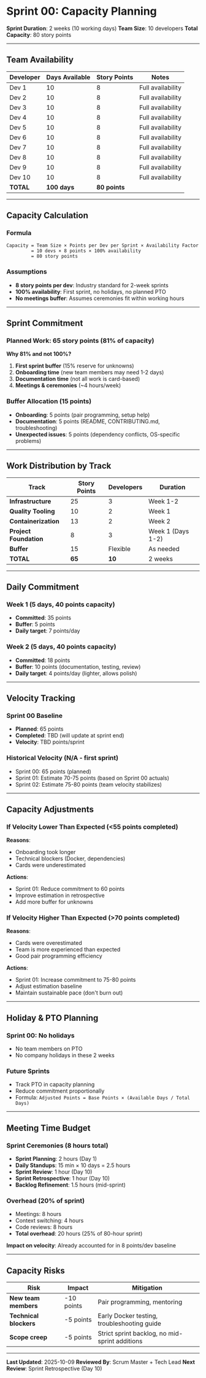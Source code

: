 # Sprint 00: Capacity Planning

**Sprint Duration**: 2 weeks (10 working days)
**Team Size**: 10 developers
**Total Capacity**: 80 story points

---

## Team Availability

| Developer | Days Available | Story Points  | Notes             |
|-----------|----------------|---------------|-------------------|
| Dev 1     | 10             | 8             | Full availability |
| Dev 2     | 10             | 8             | Full availability |
| Dev 3     | 10             | 8             | Full availability |
| Dev 4     | 10             | 8             | Full availability |
| Dev 5     | 10             | 8             | Full availability |
| Dev 6     | 10             | 8             | Full availability |
| Dev 7     | 10             | 8             | Full availability |
| Dev 8     | 10             | 8             | Full availability |
| Dev 9     | 10             | 8             | Full availability |
| Dev 10    | 10             | 8             | Full availability |
| **TOTAL** | **100 days**   | **80 points** |                   |

---

## Capacity Calculation

### Formula

```
Capacity = Team Size × Points per Dev per Sprint × Availability Factor
         = 10 devs × 8 points × 100% availability
         = 80 story points
```

### Assumptions

- **8 story points per dev**: Industry standard for 2-week sprints
- **100% availability**: First sprint, no holidays, no planned PTO
- **No meetings buffer**: Assumes ceremonies fit within working hours

---

## Sprint Commitment

### Planned Work: 65 story points (81% of capacity)

**Why 81% and not 100%?**

1. **First sprint buffer** (15% reserve for unknowns)
2. **Onboarding time** (new team members may need 1-2 days)
3. **Documentation time** (not all work is card-based)
4. **Meetings & ceremonies** (~4 hours/week)

### Buffer Allocation (15 points)

- **Onboarding**: 5 points (pair programming, setup help)
- **Documentation**: 5 points (README, CONTRIBUTING.md, troubleshooting)
- **Unexpected issues**: 5 points (dependency conflicts, OS-specific problems)

---

## Work Distribution by Track

| Track                  | Story Points | Developers | Duration          |
|------------------------|--------------|------------|-------------------|
| **Infrastructure**     | 25           | 3          | Week 1-2          |
| **Quality Tooling**    | 10           | 2          | Week 1            |
| **Containerization**   | 13           | 2          | Week 2            |
| **Project Foundation** | 8            | 3          | Week 1 (Days 1-2) |
| **Buffer**             | 15           | Flexible   | As needed         |
| **TOTAL**              | **65**       | **10**     | 2 weeks           |

---

## Daily Commitment

### Week 1 (5 days, 40 points capacity)

- **Committed**: 35 points
- **Buffer**: 5 points
- **Daily target**: 7 points/day

### Week 2 (5 days, 40 points capacity)

- **Committed**: 18 points
- **Buffer**: 10 points (documentation, testing, review)
- **Daily target**: 4 points/day (lighter, allows polish)

---

## Velocity Tracking

### Sprint 00 Baseline

- **Planned**: 65 points
- **Completed**: TBD (will update at sprint end)
- **Velocity**: TBD points/sprint

### Historical Velocity (N/A - first sprint)

- Sprint 00: 65 points (planned)
- Sprint 01: Estimate 70-75 points (based on Sprint 00 actuals)
- Sprint 02: Estimate 75-80 points (team velocity stabilizes)

---

## Capacity Adjustments

### If Velocity Lower Than Expected (<55 points completed)

**Reasons**:

- Onboarding took longer
- Technical blockers (Docker, dependencies)
- Cards were underestimated

**Actions**:

- Sprint 01: Reduce commitment to 60 points
- Improve estimation in retrospective
- Add more buffer for unknowns

### If Velocity Higher Than Expected (>70 points completed)

**Reasons**:

- Cards were overestimated
- Team is more experienced than expected
- Good pair programming efficiency

**Actions**:

- Sprint 01: Increase commitment to 75-80 points
- Adjust estimation baseline
- Maintain sustainable pace (don't burn out)

---

## Holiday & PTO Planning

### Sprint 00: No holidays

- No team members on PTO
- No company holidays in these 2 weeks

### Future Sprints

- Track PTO in capacity planning
- Reduce commitment proportionally
- Formula: `Adjusted Points = Base Points × (Available Days / Total Days)`

---

## Meeting Time Budget

### Sprint Ceremonies (8 hours total)

- **Sprint Planning**: 2 hours (Day 1)
- **Daily Standups**: 15 min × 10 days = 2.5 hours
- **Sprint Review**: 1 hour (Day 10)
- **Sprint Retrospective**: 1 hour (Day 10)
- **Backlog Refinement**: 1.5 hours (mid-sprint)

### Overhead (20% of sprint)

- Meetings: 8 hours
- Context switching: 4 hours
- Code reviews: 8 hours
- **Total overhead**: 20 hours (25% of 80-hour sprint)

**Impact on velocity**: Already accounted for in 8 points/dev baseline

---

## Capacity Risks

| Risk                   | Impact     | Mitigation                                     |
|------------------------|------------|------------------------------------------------|
| **New team members**   | -10 points | Pair programming, mentoring                    |
| **Technical blockers** | -5 points  | Early Docker testing, troubleshooting guide    |
| **Scope creep**        | -5 points  | Strict sprint backlog, no mid-sprint additions |

---

**Last Updated**: 2025-10-09
**Reviewed By**: Scrum Master + Tech Lead
**Next Review**: Sprint Retrospective (Day 10)
